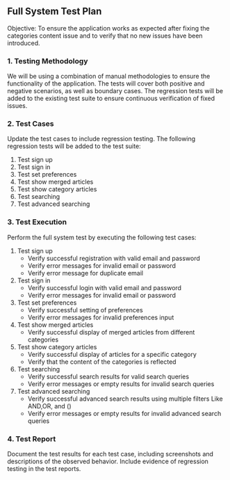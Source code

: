 <h2>Full System Test Plan</h2>
<p>Objective: To ensure the application works as expected after fixing the categories content issue and to verify that no new issues have been introduced.</p>
<h3>1. Testing Methodology</h3>
<p>We will be using a combination of manual methodologies to ensure the functionality of the application. The tests will cover both positive and negative scenarios, as well as boundary cases. The regression tests will be added to the existing test suite to ensure continuous verification of fixed issues.</p>
<h3>2. Test Cases</h3>
<p>Update the test cases to include regression testing. The following regression tests will be added to the test suite:</p>
<ol>
  <li>Test sign up</li>
  <li>Test sign in</li>
  <li>Test set preferences</li>
  <li>Test show merged articles</li>
  <li>Test show category articles</li>
  <li>Test searching</li>
  <li>Test advanced searching</li>
</ol>
<h3>3. Test Execution</h3>
<p>Perform the full system test by executing the following test cases:</p>
<ol>
  <li>Test sign up
    <ul>
      <li>Verify successful registration with valid email and password</li>
      <li>Verify error messages for invalid email or password</li>
      <li>Verify error message for duplicate email</li>
    </ul>
  </li>
  <li>Test sign in
    <ul>
      <li>Verify successful login with valid email and password</li>
      <li>Verify error messages for invalid email or password</li>
    </ul>
  </li>
  <li>Test set preferences
    <ul>
      <li>Verify successful setting of preferences</li>
      <li>Verify error messages for invalid preferences input</li>
    </ul>
  </li>
  <li>Test show merged articles
    <ul>
      <li>Verify successful display of merged articles from different categories</li>
    </ul>
  </li>
  <li>Test show category articles
    <ul>
      <li>Verify successful display of articles for a specific category</li>
      <li>Verify that the content of the categories is reflected</li>
    </ul>
  </li>
  <li>Test searching
    <ul>
      <li>Verify successful search results for valid search queries</li>
      <li>Verify error messages or empty results for invalid search queries</li>
    </ul>
  </li>
  <li>Test advanced searching
    <ul>
      <li>Verify successful advanced search results using multiple filters Like AND,OR, and ()</li>
      <li>Verify error messages or empty results for invalid advanced search queries</li>
    </ul>
  </li>
</ol>
<h3>4. Test Report</h3>
<p>Document the test results for each test case, including screenshots and descriptions of the observed behavior. Include evidence of regression testing in the test reports.</p>
